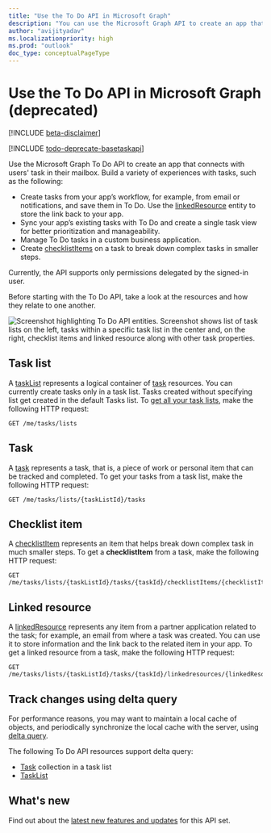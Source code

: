```yaml
---
title: "Use the To Do API in Microsoft Graph"
description: "You can use the Microsoft Graph API to create an app that connects with tasks and task lists in Microsoft To Do."
author: "avijityadav"
ms.localizationpriority: high
ms.prod: "outlook"
doc_type: conceptualPageType
---
```


# Use the To Do API in Microsoft Graph (deprecated)

[!INCLUDE [beta-disclaimer](../../includes/beta-disclaimer.md)]

[!INCLUDE [todo-deprecate-basetaskapi](../includes/todo-deprecate-basetaskapi.md)]

Use the Microsoft Graph To Do API to create an app that connects with users' task in their mailbox. Build a variety of experiences with tasks, such as the following:

* Create tasks from your app’s workflow, for example, from email or notifications, and save them in To Do. Use the [linkedResource](linkedresource.md) entity to store the link back to your app.
* Sync your app’s existing tasks with To Do and create a single task view for better prioritization and manageability.
* Manage To Do tasks in a custom business application.
* Create [checklistItems](checklistitem.md) on a task to break down complex tasks in smaller steps.

Currently, the API supports only permissions delegated by the signed-in user.

Before starting with the To Do API, take a look at the resources and how they relate to one another.

![Screenshot highlighting To Do API entities. Screenshot shows list of task lists on the left, tasks within a specific task list in the center and, on the right, checklist items and linked resource along with other task properties.](/graph/images/tasks-api-entities.png)

## Task list

A [taskList](./basetasklist.md) represents a logical container of [task](./basetask.md) resources. You can currently create tasks only in a task list. Tasks created without specifying list get created in the default Tasks list. To [get all your task lists](../api/basetasklist-get.md), make the following HTTP request:

``` http
GET /me/tasks/lists
```

## Task

A [task](./basetask.md) represents a task, that is, a piece of work or personal item that can be tracked and completed. To get your tasks from a task list, make the following HTTP request:
``` http
GET /me/tasks/lists/{taskListId}/tasks
```

## Checklist item 

A [checklistItem](checklistitem.md) represents an item that helps break down complex task in much smaller steps. To get a **checklistItem** from a task, make the following HTTP request:
``` http
GET /me/tasks/lists/{taskListId}/tasks/{taskId}/checklistItems/{checklistItems}
```

## Linked resource

A [linkedResource](linkedresource_v2.md) represents any item from a partner application related to the task; for example, an email from where a task was created. You can use it to store information and the link back to the related item in your app. To get a linked resource from a task, make the following HTTP request:
``` http
GET /me/tasks/lists/{taskListId}/tasks/{taskId}/linkedresources/{linkedResourceId}
```

## Track changes using delta query

For performance reasons, you may want to maintain a local cache of objects, and periodically synchronize the local cache with the server, using [delta query](/graph/delta-query-overview).

The following To Do API resources support delta query:
* [Task](./basetask.md) collection in a task list
* [TaskList](./basetasklist.md)

## What's new
Find out about the [latest new features and updates](/graph/whats-new-overview) for this API set.
